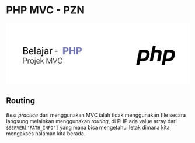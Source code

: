 # PHP MVC - PZN

![mvc php](imgs/mvc.png)

## Routing

*Best practice* dari menggunakan MVC ialah tidak menggunakan file secara langsung melainkan menggunakan *routing*, di PHP ada value array dari `$SERVER['PATH_INFO']` yang mana bisa mengetahui letak dimana kita mengakses halaman kita berada.
